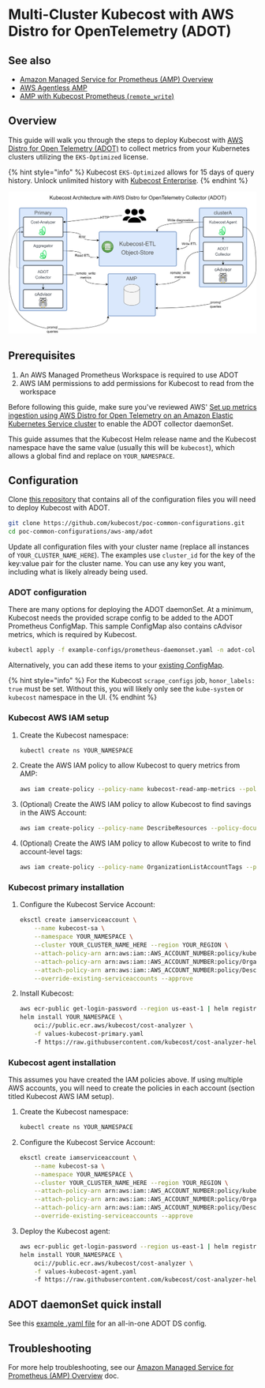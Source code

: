 # Multi-Cluster Kubecost with AWS Distro for OpenTelemetry (ADOT)

## See also

* [Amazon Managed Service for Prometheus (AMP) Overview](/install-and-configure/advanced-configuration/custom-prom/aws-amp-integration.md)
* [AWS Agentless AMP](/install-and-configure/advanced-configuration/custom-prom/kubecost-agentless-amp.md)
* [AMP with Kubecost Prometheus (`remote_write`)](/install-and-configure/advanced-configuration/custom-prom/amp-with-remote-write.md)

## Overview

This guide will walk you through the steps to deploy Kubecost with [AWS Distro for Open Telemetry (ADOT)](https://aws-otel.github.io/) to collect metrics from your Kubernetes clusters utilizing the `EKS-Optimized` license.

{% hint style="info" %}
Kubecost `EKS-Optimized` allows for 15 days of query history. Unlock unlimited history with [Kubecost Enterprise](https://www.kubecost.com/pricing).
{% endhint %}

![Architecture Diagram](/images/adot-architecture.png)

## Prerequisites

1. An AWS Managed Prometheus Workspace is required to use ADOT
2. AWS IAM permissions to add permissions for Kubecost to read from the workspace

Before following this guide, make sure you've reviewed AWS' [Set up metrics ingestion using AWS Distro for Open Telemetry on an Amazon Elastic Kubernetes Service cluster](https://docs.aws.amazon.com/prometheus/latest/userguide/AMP-onboard-ingest-metrics-OpenTelemetry.html) to enable the ADOT collector daemonSet.

This guide assumes that the Kubecost Helm release name and the Kubecost namespace have the same value (usually this will be `kubecost`), which allows a global find and replace on `YOUR_NAMESPACE`.

## Configuration

Clone [this repository](https://github.com/kubecost/poc-common-configurations/tree/main/aws/amp-with-adot) that contains all of the configuration files you will need to deploy Kubecost with ADOT.

```bash
git clone https://github.com/kubecost/poc-common-configurations.git
cd poc-common-configurations/aws-amp/adot
```

Update all configuration files with your cluster name (replace all instances of `YOUR_CLUSTER_NAME_HERE`). The examples use `cluster_id` for the key of the key:value pair for the cluster name. You can use any key you want, including what is likely already being used.

### ADOT configuration

There are many options for deploying the ADOT daemonSet. At a minimum, Kubecost needs the provided scrape config to be added to the ADOT Prometheus ConfigMap. This sample ConfigMap also contains cAdvisor metrics, which is required by Kubecost.

```bash
kubectl apply -f example-configs/prometheus-daemonset.yaml -n adot-col
```

Alternatively, you can add these items to your [existing ConfigMap](https://github.com/kubecost/poc-common-configurations/blob/main/aws/amp-with-adot/example-configs/kubecost-adot-scrape-config.yaml).

{% hint style="info" %}
For the Kubecost `scrape_configs` job, `honor_labels: true` must be set. Without this, you will likely only see the `kube-system` or `kubecost` namespace in the UI.
{% endhint %}

### Kubecost AWS IAM setup

1. Create the Kubecost namespace:

    ```bash
    kubectl create ns YOUR_NAMESPACE
    ```

1. Create the AWS IAM policy to allow Kubecost to query metrics from AMP:

    ```bash
    aws iam create-policy --policy-name kubecost-read-amp-metrics --policy-document file://iam-read-amp-metrics.json
    ```

1. (Optional) Create the AWS IAM policy to allow Kubecost to find savings in the AWS Account:

    ```bash
    aws iam create-policy --policy-name DescribeResources --policy-document file://iam-describeCloudResources.json
    ```

1. (Optional) Create the AWS IAM policy to allow Kubecost to write to find account-level tags:

    ```bash
    aws iam create-policy --policy-name OrganizationListAccountTags --policy-document file://iam-listAccounts-tags.json
    ```

### Kubecost primary installation

1. Configure the Kubecost Service Account:

    ```bash
    eksctl create iamserviceaccount \
        --name kubecost-sa \
        --namespace YOUR_NAMESPACE \
        --cluster YOUR_CLUSTER_NAME_HERE --region YOUR_REGION \
        --attach-policy-arn arn:aws:iam::AWS_ACCOUNT_NUMBER:policy/kubecost-read-amp-metrics \
        --attach-policy-arn arn:aws:iam::AWS_ACCOUNT_NUMBER:policy/OrganizationListAccountTags \
        --attach-policy-arn arn:aws:iam::AWS_ACCOUNT_NUMBER:policy/DescribeResources \
        --override-existing-serviceaccounts --approve
    ```

1. Install Kubecost:

    ```bash
    aws ecr-public get-login-password --region us-east-1 | helm registry login --username AWS --password-stdin public.ecr.aws
    helm install YOUR_NAMESPACE \
        oci://public.ecr.aws/kubecost/cost-analyzer \
        -f values-kubecost-primary.yaml
        -f https://raw.githubusercontent.com/kubecost/cost-analyzer-helm-chart/v2.6/cost-analyzer/values-eks-cost-monitoring.yaml
    ```

### Kubecost agent installation

This assumes you have created the IAM policies above. If using multiple AWS accounts, you will need to create the policies in each account (section titled Kubecost AWS IAM setup).

1. Create the Kubecost namespace:

    ```bash
    kubectl create ns YOUR_NAMESPACE
    ```

1. Configure the Kubecost Service Account:

    ```bash
    eksctl create iamserviceaccount \
        --name kubecost-sa \
        --namespace YOUR_NAMESPACE \
        --cluster YOUR_CLUSTER_NAME_HERE --region YOUR_REGION \
        --attach-policy-arn arn:aws:iam::AWS_ACCOUNT_NUMBER:policy/kubecost-read-amp-metrics \
        --attach-policy-arn arn:aws:iam::AWS_ACCOUNT_NUMBER:policy/OrganizationListAccountTags \
        --attach-policy-arn arn:aws:iam::AWS_ACCOUNT_NUMBER:policy/DescribeResources \
        --override-existing-serviceaccounts --approve
    ```

1. Deploy the Kubecost agent:

    ```bash
    aws ecr-public get-login-password --region us-east-1 | helm registry login --username AWS --password-stdin public.ecr.aws
    helm install YOUR_NAMESPACE \
        oci://public.ecr.aws/kubecost/cost-analyzer \
        -f values-kubecost-agent.yaml
        -f https://raw.githubusercontent.com/kubecost/cost-analyzer-helm-chart/v2.6/cost-analyzer/values-eks-cost-monitoring.yaml
    ```

## ADOT daemonSet quick install

See this [example .yaml file](https://github.com/kubecost/poc-common-configurations/blob/main/aws/amp-with-adot/example-configs/prometheus-daemonset.yaml) for an all-in-one ADOT DS config.

## Troubleshooting

For more help troubleshooting, see our [Amazon Managed Service for Prometheus (AMP) Overview](aws-amp-integration.md#troubleshooting) doc.
